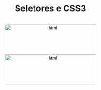 <h1 align="center"> Seletores e CSS3</h1>

</br>

<div align="center">
  <img width='300px' height='100px' src='https://img.shields.io/badge/HTML5-E34F26?style=for-the-badge&logo=html5&logoColor=white' alt='html'/> </br>
  <img width='300px' height='100px' src='https://img.shields.io/badge/CSS3-1572B6?style=for-the-badge&logo=css3&logoColor=white' alt='html'/>
</div>

